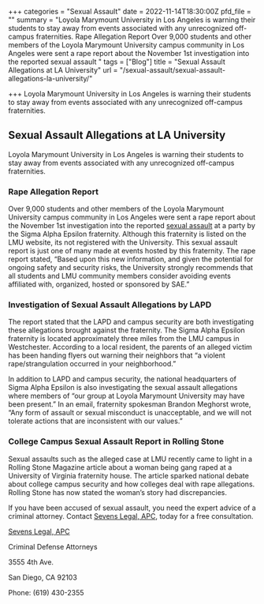 +++
categories = "Sexual Assault"
date = 2022-11-14T18:30:00Z
pfd_file = ""
summary = "Loyola Marymount University in Los Angeles is warning their students to stay away from events associated with any unrecognized off-campus fraternities. Rape Allegation Report Over 9,000 students and other members of the Loyola Marymount University campus community in Los Angeles were sent a rape report about the November 1st investigation into the reported sexual assault "
tags = ["Blog"]
title = "Sexual Assault Allegations at LA University"
url = "/sexual-assault/sexual-assault-allegations-la-university/"

+++
Loyola Marymount University in Los Angeles is warning their students to stay away from events associated with any unrecognized off-campus fraternities.

## Sexual Assault Allegations at LA University

Loyola Marymount University in Los Angeles is warning their students to stay away from events associated with any unrecognized off-campus fraternities.

### Rape Allegation Report

Over 9,000 students and other members of the Loyola Marymount University campus community in Los Angeles were sent a rape report about the November 1st investigation into the reported [sexual assault](https://www.sevenslegal.com/ "Sevens Legal, APC") at a party by the Sigma Alpha Epsilon fraternity. Although this fraternity is listed on the LMU website, its not registered with the University. This sexual assault report is just one of many made at events hosted by this fraternity. The rape report stated, “Based upon this new information, and given the potential for ongoing safety and security risks, the University strongly recommends that all students and LMU community members consider avoiding events affiliated with, organized, hosted or sponsored by SAE.”

### Investigation of Sexual Assault Allegations by LAPD

The report stated that the LAPD and campus security are both investigating these allegations brought against the fraternity. The Sigma Alpha Epsilon fraternity is located approximately three miles from the LMU campus in Westchester. According to a local resident, the parents of an alleged victim has been handing flyers out warning their neighbors that “a violent rape/strangulation occurred in your neighborhood.”

In addition to LAPD and campus security, the national headquarters of Sigma Alpha Epsilon is also investigating the sexual assault allegations where members of “our group at Loyola Marymount University may have been present.” In an email, fraternity spokesman Brandon Meghorst wrote, “Any form of assault or sexual misconduct is unacceptable, and we will not tolerate actions that are inconsistent with our values.”

### College Campus Sexual Assault Report in Rolling Stone

Sexual assaults such as the alleged case at LMU recently came to light in a Rolling Stone Magazine article about a woman being gang raped at a University of Virginia fraternity house. The article sparked national debate about college campus security and how colleges deal with rape allegations. Rolling Stone has now stated the woman’s story had discrepancies.

If you have been accused of sexual assault, you need the expert advice of a criminal attorney. Contact [Sevens Legal, APC](https://www.sevenslegal.com/ "Sevens Legal, APC"), today for a free consultation.

[Sevens Legal, APC](https://www.sevenslegal.com/ "Sevens Legal, APC")

Criminal Defense Attorneys

3555 4th Ave.

San Diego, CA 92103

Phone: (619) 430-2355